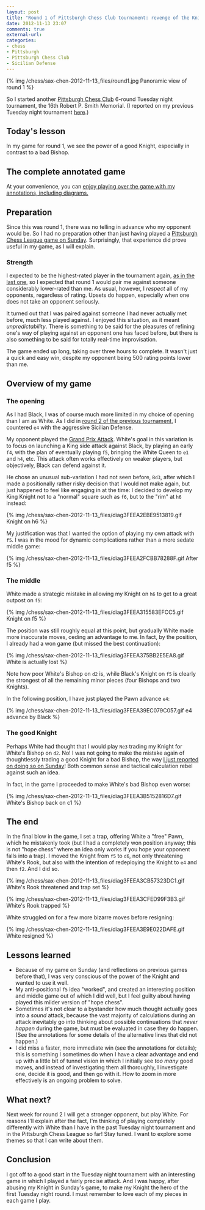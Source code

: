 ```yaml
---
layout: post
title: "Round 1 of Pittsburgh Chess Club tournament: revenge of the Knight"
date: 2012-11-13 23:07
comments: true
external-url: 
categories: 
- chess
- Pittsburgh
- Pittsburgh Chess Club
- Sicilian Defense
---
```

{% img /chess/sax-chen-2012-11-13_files/round1.jpg Panoramic view of round 1 %}

So I started another [Pittsburgh Chess Club](http://pittsburghcc.org/) 6-round Tuesday night tournament, the 16th Robert P. Smith Memorial. (I reported on my previous Tuesday night tournament [here](/blog/2012/10/09/final-round-of-pittsburgh-chess-club-tournament-clawing-back-from-a-terrible-position-to-draw-and-tie-for-first/).)

## Today's lesson

In my game for round 1, we see the power of a good Knight, especially in contrast to a bad Bishop.

<!--more-->

## The complete annotated game

At your convenience, you can [enjoy playing over the game with my annotations, including diagrams.](/chess/sax-chen-2012-11-13.htm)

## Preparation

Since this was round 1, there was no telling in advance who my opponent would be. So I had no preparation other than just having played a [Pittsburgh Chess League game on Sunday](/blog/2012/11/11/pittsburgh-chess-league-round-3-back-to-chess-after-a-month-off/). Surprisingly, that experience did prove useful in my game, as I will explain.

### Strength

I expected to be the highest-rated player in the tournament again, [as in the last one](/blog/2012/09/04/round-1-of-the-pittsburgh-chess-club-tournament-the-greek-gift-sacrifice/), so I expected that round 1 would pair me against someone considerably lower-rated than me. As usual, however, I *respect* all of my opponents, regardless of rating. Upsets do happen, especially when one does not take an opponent seriously.

It turned out that I was paired against someone I had never actually met before, much less played against. I enjoyed this situation, as it meant *unpredictability*. There is something to be said for the pleasures of refining one's way of playing against an opponent one has faced before, but there is also something to be said for totally real-time improvisation.

The game ended up long, taking over three hours to complete. It wasn't just a quick and easy win, despite my opponent being 500 rating points lower than me.

## Overview of my game

### The opening

As I had Black, I was of course much more limited in my choice of opening than I am as White. As I did in [round 2 of the previous tournament](/blog/2012/09/12/round-2-of-the-pittsburgh-chess-club-tournament-winning-in-the-sicilian-defense-the-philosophy-and-psychology-of-struggle/), I countered `e4` with the aggressive Sicilian Defense.

My opponent played the [Grand Prix Attack](http://en.wikipedia.org/wiki/Grand_Prix_Attack#Grand_Prix_Attack). White's goal in this variation is to focus on launching a King side attack against Black, by playing an early `f4`, with the plan of eventually playing `f5`, bringing the White Queen to `e1` and `h4`, etc. This attack often works effectively on weaker players, but objectively, Black can defend against it.

He chose an unusual sub-variation I had not seen before, `Bd3`, after which I made a positionally rather risky decision that I would not make again, but just happened to feel like engaging in at the time: I decided to develop my King Knight not to a "normal" square such as `f6`, but to the "rim" at `h6` instead:

{% img /chess/sax-chen-2012-11-13_files/diag3FEEA2EBE9513819.gif Knight on h6 %}

My justification was that I wanted the option of playing my own attack with `f5`. I was in the mood for dynamic complications rather than a more sedate middle game:

{% img /chess/sax-chen-2012-11-13_files/diag3FEEA2FCBB78288F.gif After f5 %}

### The middle

White made a strategic mistake in allowing my Knight on `h6` to get to a great outpost on `f5`:

{% img /chess/sax-chen-2012-11-13_files/diag3FEEA315583EFCC5.gif Knight on f5 %}

The position was still roughly equal at this point, but gradually White made more inaccurate moves, ceding an advantage to me. In fact, by the position, I already had a won game (but missed the best continuation):

{% img /chess/sax-chen-2012-11-13_files/diag3FEEA375BB2E5EA8.gif White is actually lost %}

Note how poor White's Bishop on `d2` is, while Black's Knight on `f5` is clearly the strongest of all the remaining minor pieces (four Bishops and two Knights).

In the following position, I have just played the Pawn advance `e4`:

{% img /chess/sax-chen-2012-11-13_files/diag3FEEA39EC079C057.gif e4 advance by Black %}

### The good Knight

Perhaps White had thought that I would play `Ne3` trading my Knight for White's Bishop on `d2`. No! I was not going to make the mistake again of thoughtlessly trading a good Knight for a bad Bishop, the way [I just reported on doing so on Sunday](/blog/2012/11/11/pittsburgh-chess-league-round-3-back-to-chess-after-a-month-off/)! Both common sense and tactical calculation rebel against such an idea.

In fact, in the game I proceeded to make White's bad Bishop even worse:

{% img /chess/sax-chen-2012-11-13_files/diag3FEEA3B5152816D7.gif White's Bishop back on c1 %}

## The end

In the final blow in the game, I set a trap, offering White a "free" Pawn, which he mistakenly took (but I had a completely won position anyway; this is not "hope chess" where an idea only works if you hope your opponent falls into a trap). I moved the Knight from `f5` to `d6`, not only threatening White's Rook, but also with the intention of redeploying the Knight to `e4` and then `f2`. And I did so.

{% img /chess/sax-chen-2012-11-13_files/diag3FEEA3CB57323DC1.gif White's Rook threatened and trap set %}

{% img /chess/sax-chen-2012-11-13_files/diag3FEEA3CFED99F3B3.gif White's Rook trapped %}

White struggled on for a few more bizarre moves before resigning:

{% img /chess/sax-chen-2012-11-13_files/diag3FEEA3E9E022DAFE.gif White resigned %}

## Lessons learned

- Because of my game on Sunday (and reflections on previous games before that), I was very conscious of the power of the Knight and wanted to use it well.
- My anti-positional `f5` idea "worked", and created an interesting position and middle game out of which I did well, but I feel guilty about having played this milder version of "hope chess".
- Sometimes it's not clear to a bystander how much thought actually goes into a *sound* attack, because the vast majority of calculations during an attack inevitably go into thinking about possible continuations that *never happen* during the game, but must be evaluated in case they do happen. (See the annotations for some details of the alternative lines that did not happen.)
- I did miss a faster, more immediate win (see the annotations for details); this is something I sometimes do when I have a clear advantage and end up with a little bit of tunnel vision in which I initially see *too many* good moves, and instead of investigating them all thoroughly, I investigate one, decide it is good, and then go with it. How to zoom in more effectively is an ongoing problem to solve.

## What next?

Next week for round 2 I will get a stronger opponent, but play White. For reasons I'll explain after the fact, I'm thinking of playing completely differently with White than I have in the past Tuesday night tournament and in the Pittsburgh Chess League so far! Stay tuned. I want to explore some themes so that I can write about them.

## Conclusion

I got off to a good start in the Tuesday night tournament with an interesting game in which I played a fairly precise attack. And I was happy, after abusing my Knight in Sunday's game, to make my Knight the hero of the first Tuesday night round. I must remember to love each of my pieces in each game I play.
